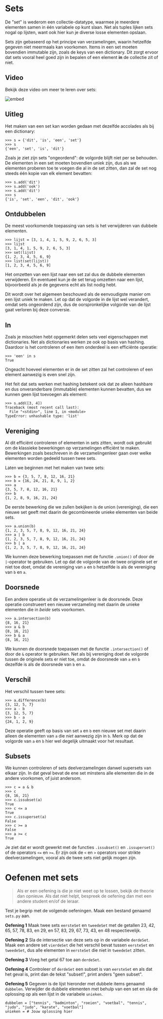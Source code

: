 # Sets

De "set" is wederom een collectie-datatype, waarmee je meerdere elementen samen in één variabele op kunt slaan. Net als tuples lijken sets nogal op lijsten, want ook hier kun je diverse losse elementen opslaan.

Sets zijn gebaseerd op het principe van verzamelingen, waarin hetzelfde gegeven niet meermaals kan voorkomen. Items in een set moeten bovendien immutable zijn, zoals de keys van een dictionary. Dit zorgt ervoor dat sets vooral heel goed zijn in bepalen of een element **in** de collectie zit of niet.

## Video

Bekijk deze video om meer te leren over sets:

![embed](https://api.eu.kaltura.com/p/120/sp/12000/embedIframeJs/uiconf_id/23449960/partner_id/120?iframeembed=true&playerId=kaltura_player&entry_id=0_u96n1ef6&flashvars[streamerType]=auto&flashvars[localizationCode]=en_US&flashvars[leadWithHTML5]=true&flashvars[sideBarContainer.plugin]=true&flashvars[sideBarContainer.position]=left&flashvars[sideBarContainer.clickToClose]=true&flashvars[chapters.plugin]=true&flashvars[chapters.layout]=vertical&flashvars[chapters.thumbnailRotator]=false&flashvars[streamSelector.plugin]=true&flashvars[EmbedPlayer.SpinnerTarget]=videoHolder&flashvars[dualScreen.plugin]=true&flashvars[hotspots.plugin]=1&flashvars[Kaltura.addCrossoriginToIframe]=true&&wid=0_1k2dy7ii)

## Uitleg

Het maken van een set kan worden gedaan met dezelfde accolades als bij een dictionary:

    >>> s = {'dit', 'is', 'een', 'set'}
    >>> s
    {'een', 'set', 'is', 'dit'}

Zoals je ziet zijn sets "ongeordend": de volgorde blijft niet per se behouden. De elementen in een set moeten bovendien uniek zijn, dus als we elementen proberen toe te voegen die al in de set zitten, dan zal de set nog steeds één kopie van elk element bevatten:

    >>> s.add('dit')
    >>> s.add('ook')
    >>> s.add('dit')
    >>> s
    {'is', 'set', 'een', 'dit', 'ook'}

## Ontdubbelen

De meest voorkomende toepassing van sets is het verwijderen van dubbele elementen.

    >>> lijst = [3, 1, 4, 1, 5, 9, 2, 6, 5, 3]
    >>> lijst
    [3, 1, 4, 1, 5, 9, 2, 6, 5, 3]
    >>> set(lijst)
    {1, 2, 3, 4, 5, 6, 9}
    >>> list(set(lijst))
    [1, 2, 3, 4, 5, 6, 9]

Het omzetten van een lijst naar een set zal dus de dubbele elementen verwijderen. En eventueel kun je de set terug omzetten naar een lijst, bijvoorbeeld als je de gegevens echt als list nodig hebt. 

Dit wordt over het algemeen beschouwd als de eenvoudigste manier om een lijst uniek te maken. Let op dat de volgorde in de lijst wel verandert, omdat sets ongeordend zijn, dus de oorspronkelijke volgorde van de lijst gaat verloren bij deze conversie.

## In

Zoals je misschien hebt opgemerkt delen sets veel eigenschappen met dictionaries. Net als dictionaries werken ze ook op basis van hashing. Daardoor is het controleren of een item onderdeel is een efficiënte operatie:

    >>> 'een' in s
    True

Ongeacht hoeveel elementen er in de set zitten zal het controleren of een element aanwezig is even snel zijn.

Het feit dat sets werken met hashing betekent ook dat ze alleen hashbare en dus onveranderbare (immutable) elementen kunnen bevatten, dus we kunnen geen lijst toevoegen als element:

    >>> s.add([3, 4])
    Traceback (most recent call last):
      File "<stdin>", line 1, in <module>
    TypeError: unhashable type: 'list'

## Vereniging

Al dit efficiënt controleren of elementen in sets zitten, wordt ook gebruikt om de klassieke bewerkingen op verzamelingen efficiënt te maken. Bewerkingen zoals beschreven in de verzamelingenleer gaan over welke elementen worden gedeeld tussen twee sets.

Laten we beginnen met het maken van twee sets:

    >>> b = {3, 5, 7, 8, 12, 16, 21}
    >>> b = {16, 24, 21, 8, 9, 1, 2}
    >>> a
    {3, 5, 7, 8, 12, 16, 21}
    >>> b
    {1, 2, 8, 9, 16, 21, 24}

De eerste bewerking die we zullen bekijken is de union (vereniging), die een nieuwe set geeft met daarin de gecombineerde unieke elementen van beide sets.

    >>> a.union(b)
    {1, 2, 3, 5, 7, 8, 9, 12, 16, 21, 24}
    >>> a | b
    {1, 2, 3, 5, 7, 8, 9, 12, 16, 21, 24}
    >>> b | a
    {1, 2, 3, 5, 7, 8, 9, 12, 16, 21, 24}

We kunnen deze bewerking toepassen met de functie `.union()` of door de `|`-operator te gebruiken. Let op dat de volgorde van de twee originele set er niet toe doet, omdat de vereniging van `a` en `b` hetzelfde is als de vereniging van `b` en `a`.

## Doorsnede

Een andere operatie uit de verzamelingenleer is de doorsnede. Deze operatie construeert een nieuwe verzameling met daarin de unieke elementen die in *beide* sets voorkomen.

    >>> a.intersection(b)
    {8, 16, 21}
    >>> a & b
    {8, 16, 21}
    >>> b & a
    {8, 16, 21}

We kunnen de doorsnede toepassen met de functie `.intersection()` of door de `&` operator te gebruiken. Net als bij vereniging doet de volgorde tussen de originele sets er niet toe, omdat de doorsnede van `a` en `b` dezelfde is als de doorsnede van `b` en `a`.

## Verschil

Het verschil tussen twee sets:

    >>> a.difference(b)
    {3, 12, 5, 7}
    >>> a - b
    {3, 12, 5, 7}
    >>> b - a
    {24, 1, 2, 9}

Deze operatie geeft op basis van set `a` en `b` een nieuwe set met daarin alleen de elementen van `a` die *niet* aanwezig zijn in `b`. Merk op dat de volgorde van `a` en `b` hier wel degelijk uitmaakt voor het resultaat.

## Subsets

We kunnen controleren of sets deelverzamelingen danwel supersets van elkaar zijn. In dat geval bevat de ene set minstens alle elementen die in de andere voorkomen, of juist andersom.

    >>> c = a & b
    >>> c
    {8, 16, 21}
    >>> c.issubset(a)
    True
    >>> c <= a
    True
    >>> c.issuperset(a)
    False
    >>> c >= a
    False
    >>> a >= c
    True

Je ziet dat er wordt gewerkt met de functies `.issubset()` en `.issuperset()` of de operators `<=` en `>=`. Er zijn ook de `<` en `>` operators voor strikte deelverzamelingen, vooral als de twee sets niet gelijk mogen zijn.

# Oefenen met sets

> Als er een oefening is die je niet weet op te lossen, bekijk de theorie dan opnieuw. Als dat niet helpt, bespreek de oefening dan met een andere student en/of de leraar.

Test je begrip met de volgende oefeningen. Maak een bestand genaamd `sets.py` aan.

**Oefening 1** Maak twee sets `eersteSet` en `tweedeSet` met de getallen 23, 42, 65, 57, 78, 83, en 29, en 57, 83, 29, 67, 73, 43, en 48 respectievelijk.

**Oefening 2** Sla de intersectie van deze sets op in de variabele `derdeSet`. Maak een andere set `vierdeSet` die het verschil bevat tussen `eersteSet` en `tweedeSet`, dus alle elementen in `eersteSet` die niet in `tweedeSet` zitten.

**Oefening 3** Voeg het getal 67 toe aan `derdeSet`.

**Oefening 4** Controleer of `derdeSet` een subset is van `eersteSet` en als dat het geval is, print dan de tekst "subset!", print anders "geen subset".

**Oefening 5** Gegeven is de lijst hieronder met dubbele items genaamd `dubbelen`. Verwijder de dubbele elementen met behulp van een set en sla de oplossing op als een lijst in de variabele `unieken`.

    dubbelen = ["tennis", "badminton", "roeien", "voetbal", "tennis", "judo", "judo", "karate", "voetbal"]
    unieken = # Jouw oplossing hier
